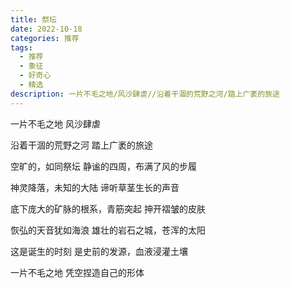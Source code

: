 ```yaml
---
title: 祭坛
date: 2022-10-18
categories: 推荐
tags:
  - 推荐
  - 象征
  - 好奇心
  - 精选
description: 一片不毛之地/风沙肆虐//沿着干涸的荒野之河/踏上广袤的旅途
---
```


一片不毛之地
风沙肆虐

沿着干涸的荒野之河
踏上广袤的旅途

空旷的，如同祭坛
静谧的四周，布满了风的步履

神灵降落，未知的大陆
谛听草茎生长的声音

底下庞大的矿脉的根系，青筋突起
抻开褶皱的皮肤

恢弘的天音犹如海浪
雄壮的岩石之城，苍浑的太阳

这是诞生的时刻
是史前的发源，血液浸灌土壤

一片不毛之地
凭空捏造自己的形体
